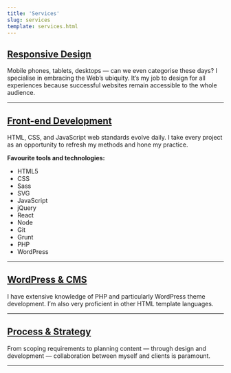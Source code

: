 ```yaml
---
title: 'Services'
slug: services
template: services.html
---
```


## [Responsive Design](/responsive-design/)

Mobile phones, tablets, desktops — can we even categorise these days? I specialise in embracing the Web’s ubiquity. It’s my job to design for all experiences because successful websites remain accessible to the whole audience.

<hr>

## [Front-end Development](/front-end-development/)

HTML, CSS, and JavaScript web standards evolve daily. I take every project as an opportunity to refresh my methods and hone my practice.

**Favourite tools and technologies:**

<ul class="speclist">
  <li>HTML5</li>
  <li>CSS</li>
  <li>Sass</li>
  <li>SVG</li>
  <li>JavaScript</li>
  <li>jQuery</li>
  <li>React</li>
  <li>Node</li>
  <li>Git</li>
  <li>Grunt</li>
  <li>PHP</li>
  <li>WordPress</li>
</ul>

<hr>

## [WordPress & CMS](/wordpress-and-cms-integration/)

I have extensive knowledge of PHP and particularly WordPress theme development. I’m also very proficient in other HTML template languages.

<hr>

## [Process & Strategy](/process-and-strategy/)

From scoping requirements to planning content — through design and development — collaboration between myself and clients is paramount.

<hr>
